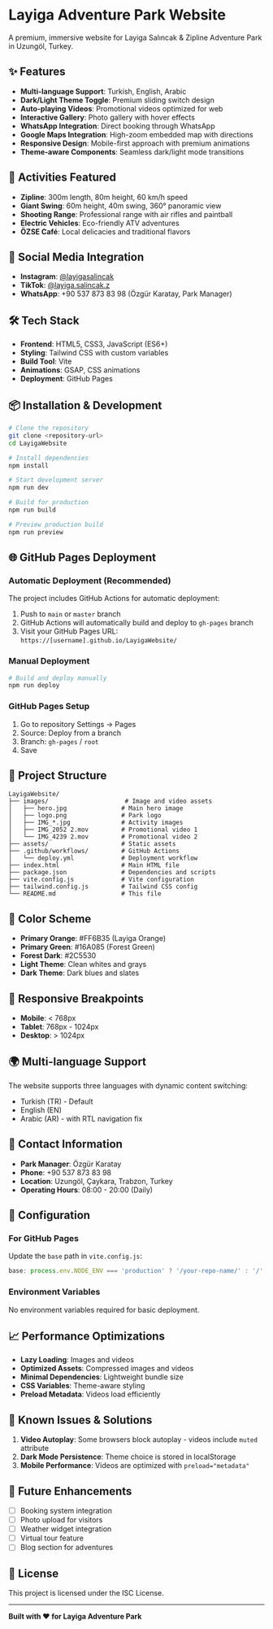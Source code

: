 # Layiga Adventure Park Website

A premium, immersive website for Layiga Salıncak & Zipline Adventure Park in Uzungöl, Turkey.

## ✨ Features

- **Multi-language Support**: Turkish, English, Arabic
- **Dark/Light Theme Toggle**: Premium sliding switch design
- **Auto-playing Videos**: Promotional videos optimized for web
- **Interactive Gallery**: Photo gallery with hover effects
- **WhatsApp Integration**: Direct booking through WhatsApp
- **Google Maps Integration**: High-zoom embedded map with directions
- **Responsive Design**: Mobile-first approach with premium animations
- **Theme-aware Components**: Seamless dark/light mode transitions

## 🚀 Activities Featured

- **Zipline**: 300m length, 80m height, 60 km/h speed
- **Giant Swing**: 60m height, 40m swing, 360° panoramic view
- **Shooting Range**: Professional range with air rifles and paintball
- **Electric Vehicles**: Eco-friendly ATV adventures
- **ÖZSE Café**: Local delicacies and traditional flavors

## 📱 Social Media Integration

- **Instagram**: [@layigasalincak](https://instagram.com/layigasalincak)
- **TikTok**: [@layiga.salincak.z](https://tiktok.com/@layiga.salincak.z)
- **WhatsApp**: +90 537 873 83 98 (Özgür Karatay, Park Manager)

## 🛠️ Tech Stack

- **Frontend**: HTML5, CSS3, JavaScript (ES6+)
- **Styling**: Tailwind CSS with custom variables
- **Build Tool**: Vite
- **Animations**: GSAP, CSS animations
- **Deployment**: GitHub Pages

## 📦 Installation & Development

```bash
# Clone the repository
git clone <repository-url>
cd LayigaWebsite

# Install dependencies
npm install

# Start development server
npm run dev

# Build for production
npm run build

# Preview production build
npm run preview
```

## 🌐 GitHub Pages Deployment

### Automatic Deployment (Recommended)

The project includes GitHub Actions for automatic deployment:

1. Push to `main` or `master` branch
2. GitHub Actions will automatically build and deploy to `gh-pages` branch
3. Visit your GitHub Pages URL: `https://[username].github.io/LayigaWebsite/`

### Manual Deployment

```bash
# Build and deploy manually
npm run deploy
```

### GitHub Pages Setup

1. Go to repository Settings → Pages
2. Source: Deploy from a branch
3. Branch: `gh-pages` / `root`
4. Save

## 📁 Project Structure

```
LayigaWebsite/
├── images/                     # Image and video assets
│   ├── hero.jpg               # Main hero image
│   ├── logo.png               # Park logo
│   ├── IMG_*.jpg              # Activity images
│   ├── IMG_2052 2.mov         # Promotional video 1
│   └── IMG_4239 2.mov         # Promotional video 2
├── assets/                    # Static assets
├── .github/workflows/         # GitHub Actions
│   └── deploy.yml             # Deployment workflow
├── index.html                 # Main HTML file
├── package.json               # Dependencies and scripts
├── vite.config.js             # Vite configuration
├── tailwind.config.js         # Tailwind CSS config
└── README.md                  # This file
```

## 🎨 Color Scheme

- **Primary Orange**: #FF6B35 (Layiga Orange)
- **Primary Green**: #16A085 (Forest Green)
- **Forest Dark**: #2C5530
- **Light Theme**: Clean whites and grays
- **Dark Theme**: Dark blues and slates

## 📱 Responsive Breakpoints

- **Mobile**: < 768px
- **Tablet**: 768px - 1024px
- **Desktop**: > 1024px

## 🌍 Multi-language Support

The website supports three languages with dynamic content switching:
- Turkish (TR) - Default
- English (EN)
- Arabic (AR) - with RTL navigation fix

## 📧 Contact Information

- **Park Manager**: Özgür Karatay
- **Phone**: +90 537 873 83 98
- **Location**: Uzungöl, Çaykara, Trabzon, Turkey
- **Operating Hours**: 08:00 - 20:00 (Daily)

## 🔧 Configuration

### For GitHub Pages

Update the `base` path in `vite.config.js`:
```javascript
base: process.env.NODE_ENV === 'production' ? '/your-repo-name/' : '/',
```

### Environment Variables

No environment variables required for basic deployment.

## 📈 Performance Optimizations

- **Lazy Loading**: Images and videos
- **Optimized Assets**: Compressed images and videos
- **Minimal Dependencies**: Lightweight bundle size
- **CSS Variables**: Theme-aware styling
- **Preload Metadata**: Videos load efficiently

## 🐛 Known Issues & Solutions

1. **Video Autoplay**: Some browsers block autoplay - videos include `muted` attribute
2. **Dark Mode Persistence**: Theme choice is stored in localStorage
3. **Mobile Performance**: Videos are optimized with `preload="metadata"`

## 🚀 Future Enhancements

- [ ] Booking system integration
- [ ] Photo upload for visitors
- [ ] Weather widget integration
- [ ] Virtual tour feature
- [ ] Blog section for adventures

## 📄 License

This project is licensed under the ISC License.

---

**Built with ❤️ for Layiga Adventure Park** 